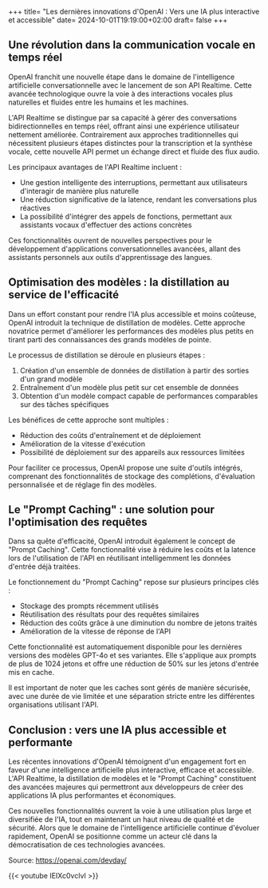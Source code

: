 +++
title= "Les dernières innovations d'OpenAI : Vers une IA plus interactive et accessible"
date= 2024-10-01T19:19:00+02:00
draft= false
+++


## Une révolution dans la communication vocale en temps réel

OpenAI franchit une nouvelle étape dans le domaine de l'intelligence artificielle conversationnelle avec le lancement de son API Realtime. Cette avancée technologique ouvre la voie à des interactions vocales plus naturelles et fluides entre les humains et les machines.

L'API Realtime se distingue par sa capacité à gérer des conversations bidirectionnelles en temps réel, offrant ainsi une expérience utilisateur nettement améliorée. Contrairement aux approches traditionnelles qui nécessitent plusieurs étapes distinctes pour la transcription et la synthèse vocale, cette nouvelle API permet un échange direct et fluide des flux audio.

Les principaux avantages de l'API Realtime incluent :

- Une gestion intelligente des interruptions, permettant aux utilisateurs d'interagir de manière plus naturelle
- Une réduction significative de la latence, rendant les conversations plus réactives
- La possibilité d'intégrer des appels de fonctions, permettant aux assistants vocaux d'effectuer des actions concrètes

Ces fonctionnalités ouvrent de nouvelles perspectives pour le développement d'applications conversationnelles avancées, allant des assistants personnels aux outils d'apprentissage des langues.

## Optimisation des modèles : la distillation au service de l'efficacité

Dans un effort constant pour rendre l'IA plus accessible et moins coûteuse, OpenAI introduit la technique de distillation de modèles. Cette approche novatrice permet d'améliorer les performances des modèles plus petits en tirant parti des connaissances des grands modèles de pointe.

Le processus de distillation se déroule en plusieurs étapes :

1. Création d'un ensemble de données de distillation à partir des sorties d'un grand modèle
2. Entraînement d'un modèle plus petit sur cet ensemble de données
3. Obtention d'un modèle compact capable de performances comparables sur des tâches spécifiques

Les bénéfices de cette approche sont multiples :

- Réduction des coûts d'entraînement et de déploiement
- Amélioration de la vitesse d'exécution
- Possibilité de déploiement sur des appareils aux ressources limitées

Pour faciliter ce processus, OpenAI propose une suite d'outils intégrés, comprenant des fonctionnalités de stockage des complétions, d'évaluation personnalisée et de réglage fin des modèles.

## Le "Prompt Caching" : une solution pour l'optimisation des requêtes

Dans sa quête d'efficacité, OpenAI introduit également le concept de "Prompt Caching". Cette fonctionnalité vise à réduire les coûts et la latence lors de l'utilisation de l'API en réutilisant intelligemment les données d'entrée déjà traitées.

Le fonctionnement du "Prompt Caching" repose sur plusieurs principes clés :

- Stockage des prompts récemment utilisés
- Réutilisation des résultats pour des requêtes similaires
- Réduction des coûts grâce à une diminution du nombre de jetons traités
- Amélioration de la vitesse de réponse de l'API

Cette fonctionnalité est automatiquement disponible pour les dernières versions des modèles GPT-4o et ses variantes. Elle s'applique aux prompts de plus de 1024 jetons et offre une réduction de 50% sur les jetons d'entrée mis en cache.

Il est important de noter que les caches sont gérés de manière sécurisée, avec une durée de vie limitée et une séparation stricte entre les différentes organisations utilisant l'API.

## Conclusion : vers une IA plus accessible et performante

Les récentes innovations d'OpenAI témoignent d'un engagement fort en faveur d'une intelligence artificielle plus interactive, efficace et accessible. L'API Realtime, la distillation de modèles et le "Prompt Caching" constituent des avancées majeures qui permettront aux développeurs de créer des applications IA plus performantes et économiques.

Ces nouvelles fonctionnalités ouvrent la voie à une utilisation plus large et diversifiée de l'IA, tout en maintenant un haut niveau de qualité et de sécurité. Alors que le domaine de l'intelligence artificielle continue d'évoluer rapidement, OpenAI se positionne comme un acteur clé dans la démocratisation de ces technologies avancées.


Source: https://openai.com/devday/

{{< youtube IEIXc0vclvI >}}
